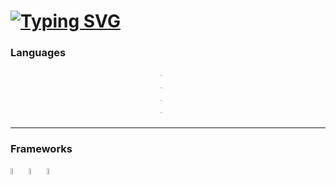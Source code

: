 # [![Typing SVG](https://readme-typing-svg.demolab.com/?lines=Antonio+Santese;Software+Developer)](https://git.io/typing-svg)

<!--
Typing Svg: https://github.com/DenverCoder1/readme-typing-svg
-->

### Languages
<div style="  display: grid; place-items: center;">
  <img src="https://upload.wikimedia.org/wikipedia/commons/1/18/C_Programming_Language.svg" style="width: 5%; height: 5%; display: inline-block;">
  <img src="https://upload.wikimedia.org/wikipedia/commons/0/0d/C_Sharp_wordmark.svg" style="width: 5%; height: 5%; display: inline-block;">
  <img src="https://upload.wikimedia.org/wikipedia/commons/6/6a/JavaScript-logo.png" style="width: 5%; height: 5%; display: inline-block;">
  <img src="https://upload.wikimedia.org/wikipedia/commons/f/f5/Typescript.svg" style="width: 5%; height: 5%; display: inline-block;">
</div>
<hr>

### Frameworks
<div>
  <img src="https://upload.wikimedia.org/wikipedia/commons/c/c4/Unity_2021.svg" style="width: 5%; height: 5%; display: inline-block;">
  <img src="https://upload.wikimedia.org/wikipedia/commons/c/cf/Angular_full_color_logo.svg" style="width: 5%; height: 5%; display: inline-block;">
  <img src="https://upload.wikimedia.org/wikipedia/commons/d/d1/Ionic_Logo.svg" style="width: 5%; height: 5%; display: inline-block;">
</div>



